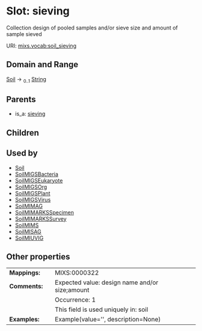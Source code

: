 
# Slot: sieving


Collection design of pooled samples and/or sieve size and amount of sample sieved

URI: [mixs.vocab:soil_sieving](https://w3id.org/mixs/vocab/soil_sieving)


## Domain and Range

[Soil](Soil.md) &#8594;  <sub>0..1</sub> [String](types/String.md)

## Parents

 *  is_a: [sieving](sieving.md)

## Children


## Used by

 * [Soil](Soil.md)
 * [SoilMIGSBacteria](SoilMIGSBacteria.md)
 * [SoilMIGSEukaryote](SoilMIGSEukaryote.md)
 * [SoilMIGSOrg](SoilMIGSOrg.md)
 * [SoilMIGSPlant](SoilMIGSPlant.md)
 * [SoilMIGSVirus](SoilMIGSVirus.md)
 * [SoilMIMAG](SoilMIMAG.md)
 * [SoilMIMARKSSpecimen](SoilMIMARKSSpecimen.md)
 * [SoilMIMARKSSurvey](SoilMIMARKSSurvey.md)
 * [SoilMIMS](SoilMIMS.md)
 * [SoilMISAG](SoilMISAG.md)
 * [SoilMIUVIG](SoilMIUVIG.md)

## Other properties

|  |  |  |
| --- | --- | --- |
| **Mappings:** | | MIXS:0000322 |
| **Comments:** | | Expected value: design name and/or size;amount |
|  | | Occurrence: 1 |
|  | | This field is used uniquely in: soil |
| **Examples:** | | Example(value='', description=None) |

